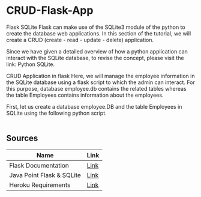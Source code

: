 # CRUD-Flask-App
Flask SQLite
Flask can make use of the SQLite3 module of the python to create the database web applications. In this section of the tutorial, we will create a CRUD (create - read - update - delete) application.

Since we have given a detailed overview of how a python application can interact with the SQLite database, to revise the concept, please visit the link: Python SQLite.

CRUD Application in flask
Here, we will manage the employee information in the SQLite database using a flask script to which the admin can interact. For this purpose, database employee.db contains the related tables whereas the table Employees contains information about the employees.

First, let us create a database employee.DB and the table Employees in SQLite using the following python script.
<br/><br/>

## Sources

|Name|Link
|-|-|
|Flask Documentation|[Link](https://flask.palletsprojects.com/en/2.0.x/)|
|Java Point Flask & SQLite|[Link](https://www.javatpoint.com/flask-sqlite)|
|Heroku Requirements|[Link](https://tanzu.vmware.com/developer/guides/python/cnb-gs-python/)|

